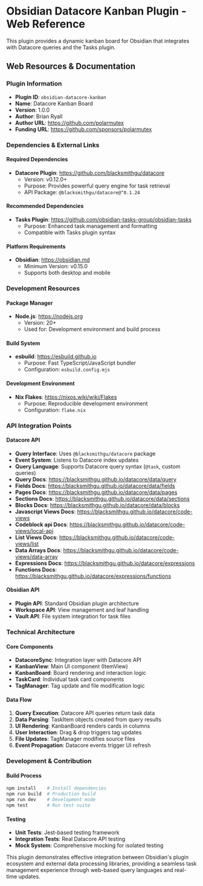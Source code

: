 # Obsidian Datacore Kanban Plugin - Web Reference

This plugin provides a dynamic kanban board for Obsidian that integrates with Datacore queries and the Tasks plugin.

## Web Resources & Documentation

### Plugin Information

- **Plugin ID**: `obsidian-datacore-kanban`
- **Name**: Datacore Kanban Board
- **Version**: 1.0.0
- **Author**: Brian Ryall
- **Author URL**: https://github.com/polarmutex
- **Funding URL**: https://github.com/sponsors/polarmutex

### Dependencies & External Links

#### Required Dependencies

- **Datacore Plugin**: https://github.com/blacksmithgu/datacore
  - Version: v0.12.0+
  - Purpose: Provides powerful query engine for task retrieval
  - API Package: `@blacksmithgu/datacore@^0.1.24`

#### Recommended Dependencies

- **Tasks Plugin**: https://github.com/obsidian-tasks-group/obsidian-tasks
  - Purpose: Enhanced task management and formatting
  - Compatible with Tasks plugin syntax

#### Platform Requirements

- **Obsidian**: https://obsidian.md
  - Minimum Version: v0.15.0
  - Supports both desktop and mobile

### Development Resources

#### Package Manager

- **Node.js**: https://nodejs.org
  - Version: 20+
  - Used for: Development environment and build process

#### Build System

- **esbuild**: https://esbuild.github.io
  - Purpose: Fast TypeScript/JavaScript bundler
  - Configuration: `esbuild.config.mjs`

#### Development Environment

- **Nix Flakes**: https://nixos.wiki/wiki/Flakes
  - Purpose: Reproducible development environment
  - Configuration: `flake.nix`

### API Integration Points

#### Datacore API

- **Query Interface**: Uses `@blacksmithgu/datacore` package
- **Event System**: Listens to Datacore index updates
- **Query Language**: Supports Datacore query syntax (`@task`, custom queries)
- **Query Docs**: https://blacksmithgu.github.io/datacore/data/query
- **Fields Docs**: https://blacksmithgu.github.io/datacore/data/fields
- **Pages Docs**: https://blacksmithgu.github.io/datacore/data/pages
- **Sections Docs**: https://blacksmithgu.github.io/datacore/data/sections
- **Blocks Docs**: https://blacksmithgu.github.io/datacore/data/blocks
- **Javascript Views Docs**: https://blacksmithgu.github.io/datacore/code-views
- **Codeblock api Docs**: https://blacksmithgu.github.io/datacore/code-views/local-api
- **List Views Docs**: https://blacksmithgu.github.io/datacore/code-views/list
- **Data Arrays Docs**: https://blacksmithgu.github.io/datacore/code-views/data-array
- **Expressions Docs**: https://blacksmithgu.github.io/datacore/expressions
- **Functions Docs**: https://blacksmithgu.github.io/datacore/expressions/functions

#### Obsidian API

- **Plugin API**: Standard Obsidian plugin architecture
- **Workspace API**: View management and leaf handling
- **Vault API**: File system integration for task files

### Technical Architecture

#### Core Components

- **DatacoreSync**: Integration layer with Datacore API
- **KanbanView**: Main UI component (ItemView)
- **KanbanBoard**: Board rendering and interaction logic
- **TaskCard**: Individual task card components
- **TagManager**: Tag update and file modification logic

#### Data Flow

1. **Query Execution**: Datacore API queries return task data
2. **Data Parsing**: TaskItem objects created from query results
3. **UI Rendering**: KanbanBoard renders cards in columns
4. **User Interaction**: Drag & drop triggers tag updates
5. **File Updates**: TagManager modifies source files
6. **Event Propagation**: Datacore events trigger UI refresh

### Development & Contribution

#### Build Process

```bash
npm install    # Install dependencies
npm run build  # Production build
npm run dev    # Development mode
npm test       # Run test suite
```

#### Testing

- **Unit Tests**: Jest-based testing framework
- **Integration Tests**: Real Datacore API testing
- **Mock System**: Comprehensive mocking for isolated testing

This plugin demonstrates effective integration between Obsidian's plugin ecosystem and external data processing libraries, providing a seamless task management experience through web-based query languages and real-time updates.

